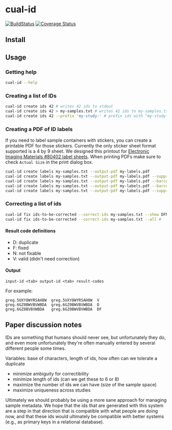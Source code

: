 # cual-id

[![BuildStatus](https://travis-ci.org/johnchase/Cual-ID.svg?branch=master)](https://travis-ci.org/johnchase/Cual-ID)
[![Coverage Status](https://coveralls.io/repos/johnchase/Cual-ID/badge.svg)](https://coveralls.io/r/johnchase/Cual-ID)

## Install

## Usage

### Getting help

```bash
cual-id --help
```

### Creating a list of IDs
```bash
cual-id create ids 42 # writes 42 ids to stdout
cual-id create ids 42 > my-samples.txt # writes 42 ids to my-samples.txt
cual-id create ids 42 --prefix 'my-study-' # prefix ids with "my-study-"
```

### Creating a PDF of ID labels

If you need to label sample containers with stickers, you can create a printable PDF for those stickers. Currently the only sticker sheet format supported is a 4 by 9 sheet. We designed this printout for [Electronic Imaging Materials #80402 label sheets](http://barcode-labels.com/?s=80402&submit=Search). When printing PDFs make sure to check `Actual Size` in the print dialog box.

```bash
cual-id create labels my-samples.txt --output-pdf my-labels.pdf
cual-id create labels my-samples.txt --output-pdf my-labels.pdf --suppress-ids
cual-id create labels my-samples.txt --output-pdf my-labels.pdf --barcode none # don't print barcodes, just the ids
cual-id create labels my-samples.txt --output-pdf my-labels.pdf --barcode 128 # the default
cual-id create labels my-samples.txt --output-pdf my-labels.pdf --suppress-ids --barcode none # fails b/c there is nothing to print
```

### Correcting a list of ids

```bash
cual-id fix ids-to-be-corrected --correct-ids my-samples.txt --show DFN # report corrected, uncorrectable and duplicates, the default
cual-id fix ids-to-be-corrected --correct-ids my-samples.txt --all #
```

#### Result code definitions
* D: duplicate
* F: fixed
* N: not fixable
* V: valid (didn't need correction)

#### Output

```
input-id <tab> output-id <tab> result-codes
```

For example:
```
greg.5UXY8WYRSAH8W	greg.5UXY8WYRSAH8W	V
greg.6GZ0BWVBVWBDA	greg.6GZ0BWVBVWBDA	D
greg.6GZ0BVBVWBDA	greg.6GZ0BWVBVWBDA	DF
```

## Paper discussion notes

IDs are something that humans should never see, but unfortunately they do, and even more unfortunately they're often manually entered by several different people some times.

Variables: base of characters, length of ids, how often can we tolerate a duplicate
* minimize ambiguity for correctibility
* minimize length of ids (can we get these to 6 or 8)
* maximize the number of ids we can have (size of the sample space)
* maximize uniqueness across studies

Ultimately we should probably be using a more sane approach for managing sample metadata. We hope that the ids that are generated with this system are a step in that direction that is compatible with what people are doing now, and that these ids would ultimately be compatible with better systems (e.g., as primary keys in a relational database).
